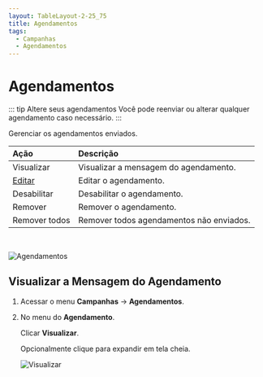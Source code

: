 ```yaml
---
layout: TableLayout-2-25_75
title: Agendamentos
tags:
  - Campanhas
  - Agendamentos
---
```

# Agendamentos

::: tip Altere seus agendamentos
Você pode reenviar ou alterar qualquer agendamento caso necessário.
:::

Gerenciar os agendamentos enviados.

| Ação | Descrição |
| :--- | :--- |
| Visualizar | Visualizar a mensagem do agendamento. |
| [Editar](edit_schedule) | Editar o agendamento. |
| Desabilitar | Desabilitar o agendamento. |
| Remover | Remover o agendamento. |
| Remover todos | Remover todos agendamentos não enviados. |
<br>

   ![Agendamentos](https://cdn.phishx.io/phishx-docs/images/phishx_campaigns_schedules_02.webp)

## Visualizar a Mensagem do Agendamento

1. Acessar o menu **Campanhas** -> **Agendamentos**.

2. No menu do **Agendamento**.

   Clicar **Visualizar**.

   Opcionalmente clique para expandir em tela cheia.

   ![Visualizar](https://cdn.phishx.io/phishx-docs/images/phishx_campaigns_schedules_03.webp)
